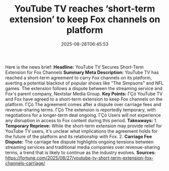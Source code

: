 ﻿---
title: "YouTube TV reaches ‘short-term extension’ to keep Fox channels on platform"
date: "2025-08-28T06:45:53"
category: "Markets"
summary: ""
slug: "youtube tv reaches shortterm extension to keep fox channels "
source_urls:
  - "https://fortune.com/2025/08/27/youtube-tv-short-term-extension-fox-channels-carriage/"
seo:
  title: "YouTube TV reaches ‘short-term extension’ to keep Fox channels on platform | Hash n Hedge"
  description: ""
  keywords: ["news", "markets", "brief"]
---
Here is the news brief:  **Headline:** YouTube TV Secures Short-Term Extension for Fox Channels  **Summary Meta Description:** YouTube TV has reached a short-term agreement to carry Fox channels on its platform, averting a potential blackout of popular shows like "The Simpsons" and NFL games. The extension follows a dispute between the streaming service and Fox's parent company, Nextstar Media Group.  **Key Points:**  ΓÇó YouTube TV and Fox have agreed to a short-term extension to keep Fox channels on the platform. ΓÇó The agreement comes after a dispute over carriage fees and revenue-sharing terms. ΓÇó The extension is reportedly temporary, with negotiations for a longer-term deal ongoing. ΓÇó Users will not experience any disruption in access to Fox content during this period.  **Takeaways:**  1. **Temporary Reprieve:** While the short-term extension may provide relief for YouTube TV users, it's unclear what implications the agreement holds for the future of the platform and its relationship with Fox. 2. **Carriage Fee Dispute:** The carriage fee dispute highlights ongoing tensions between streaming services and traditional media companies over revenue-sharing terms, a trend that is likely to continue as the industry evolves.  **Sources:** https://fortune.com/2025/08/27/youtube-tv-short-term-extension-fox-channels-carriage/ 
